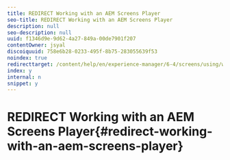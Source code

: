 ```yaml
---
title: REDIRECT Working with an AEM Screens Player
seo-title: REDIRECT Working with an AEM Screens Player
description: null
seo-description: null
uuid: f1346d9e-9d62-4a27-849a-00de7901f207
contentOwner: jsyal
discoiquuid: 758e6b28-0233-495f-8b75-283055639f53
noindex: true
redirecttarget: /content/help/en/experience-manager/6-4/screens/using/working-with-screens-player
index: y
internal: n
snippet: y
---
```


# REDIRECT Working with an AEM Screens Player{#redirect-working-with-an-aem-screens-player}


